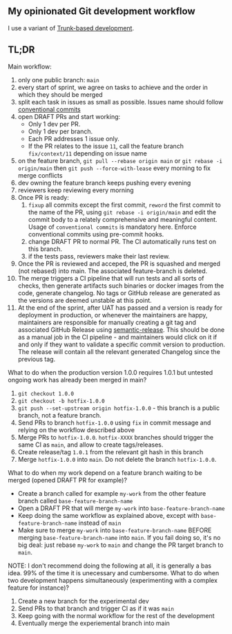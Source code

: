 ## My opinionated Git development workflow

I use a variant of [Trunk-based development](https://platform.deloitte.com.au/articles/semantic-versioning-with-conventional-commits).

## TL;DR

Main workflow:
1. only one public branch: `main`
1. every start of sprint, we agree on tasks to achieve and the order in which they should be merged
1. split each task in issues as small as possible. Issues name should follow [conventional commits](https://www.conventionalcommits.org/en/v1.0.0/)
1. open DRAFT PRs and start working: 
	- Only 1 dev per PR. 
	- Only 1 dev per branch. 
	- Each PR addresses 1 issue only. 
	- If the PR relates to the issue `11`, call the feature branch `fix/context/11` depending on issue name
1. on the feature branch, `git pull --rebase origin main` or `git rebase -i origin/main` then `git push --force-with-lease` every morning to fix merge conflicts
1. dev owning the feature branch keeps pushing every evening
1. reviewers keep reviewing every morning
1. Once PR is ready:
	1. `fixup` all commits except the first commit, `reword` the first commit to the name of the PR, using `git rebase -i origin/main` and edit the commit body to a relately comprehensive and meaningful content. Usage of `conventional commits` is mandatory here. Enforce conventional commits using pre-commit hooks.
	1. change DRAFT PR to normal PR. The CI automatically runs test on this branch.
	1. if the tests pass, reviewers make their last review.
1. Once the PR is reviewed and acceped, the PR is squashed and merged (not rebased) into main. The associated feature-branch is deleted.
1. The merge triggers a CI pipeline that will run tests and all sorts of checks, then generate artifacts such binaries or docker images from the code, generate changelog. No tags or GitHub release are generated as the versions are deemed unstable at this point.
1. At the end of the sprint, after UAT has passed and a version is ready for deployment in production, or whenever the maintainers are happy, maintainers are responsible for manually creating a git tag and associated GitHub Release using [semantic-release](https://github.com/semantic-release/semantic-release). This should be done as a manual job in the CI pipeline - and maintainers would click on it if and only if they want to validate a specific commit version to production. The release will contain all the relevant generated Changelog since the previous tag.

What to do when the production version 1.0.0 requires 1.0.1 but untested ongoing work has already been merged in main?
1. `git checkout 1.0.0`
1. `git checkout -b hotfix-1.0.0`
1. `git push --set-upstream origin hotfix-1.0.0` - this branch is a public branch, not a feature branch.
1. Send PRs to branch `hotfix-1.0.0` using `fix` in commit message and relying on the workflow described above
1. Merge PRs to `hotfix-1.0.0`. `hotfix-XXXX` branches should trigger the same CI as `main`, and allow to create tags/releases.
1. Create release/tag `1.0.1` from the relevant git hash in this branch
1. Merge `hotfix-1.0.0` into `main`. Do not delete the branch `hotfix-1.0.0`.

What to do when my work depend on a feature branch waiting to be merged (opened DRAFT PR for example)?
- Create a branch called for example `my-work` from the other feature branch called `base-feature-branch-name`
- Open a DRAFT PR that will merge `my-work` into `base-feature-branch-name`
- Keep doing the same workflow as explained above, except with `base-feature-branch-name` instead of `main`
- Make sure to merge `my-work` into `base-feature-branch-name` BEFORE merging `base-feature-branch-name` into `main`. If you fail doing so, it's no big deal: just rebase `my-work` to `main` and change the PR target branch to `main`.

NOTE: I don't recommend doing the following at all, it is generally a bas idea. 99% of the time it is unecessary and cumbersome.
What to do when two development happens simultaneously (experimenting with a complex feature for instance)?
1. Create a new branch for the experimental dev
1. Send PRs to that branch and trigger CI as if it was `main`
1. Keep going with the normal workflow for the rest of the development
1. Eventually merge the experiemental branch into main

